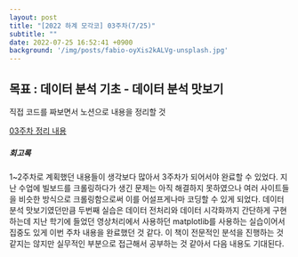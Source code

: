 ```yaml
---
layout: post
title: "[2022 하계 모각코] 03주차(7/25)"
subtitle: ""
date: 2022-07-25 16:52:41 +0900
background: '/img/posts/fabio-oyXis2kALVg-unsplash.jpg'
---
```



<h2 class="section-heading">목표 : 데이터 분석 기초 - 데이터 분석 맛보기 </h2>

<p>직접 코드를 짜보면서 노션으로 내용을 정리할 것</p>

[03주차 정리 내용](https://telling-brush-7e7.notion.site/03-731dc594cfe0436c8b49f3775fb423dd)

<h5>회고록</h5>
<p>1~2주차로 계획했던 내용들이 생각보다 많아서 3주차가 되어서야 완료할 수 있었다. 지난 수업에 빌보드를 크롤링하다가 생긴 문제는 아직 해결하지 못하였으나 여러 사이트들을 비슷한 방식으로 크롤링함으로써 이를 어설프게나마 코딩할 수 있게 되었다. 데이터 분석 맛보기였던만큼 두번째 실습은 데이터 전처리와 데이터 시각화까지 간단하게 구현하는데 지난 학기에 들었던 영상처리에서 사용하던 matplotlib를 사용하는 실습이어서 집중도 있게 이번 주차 내용을 완료했던 것 같다. 이 책이 전문적인 분석을 진행하는 것 같지는 않지만 실무적인 부분으로 접근해서 공부하는 것 같아서 다음 내용도 기대된다.</p>